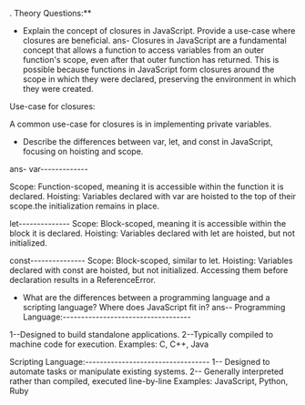 . Theory Questions:**

- Explain the concept of closures in JavaScript. Provide a use-case where closures are beneficial.
ans- Closures in JavaScript are a fundamental concept that allows a function to access variables from an outer function's scope, even after that outer function has returned. This is possible because functions in JavaScript form closures around the scope in which they were declared, preserving the environment in which they were created.

Use-case for closures:

A common use-case for closures is in implementing private variables. 

- Describe the differences between var, let, and const in JavaScript, focusing on hoisting and scope.

ans- var-------------

Scope: Function-scoped, meaning it is accessible within the function it is declared.
Hoisting: Variables declared with var are hoisted to the top of their scope.the initialization remains in place.

let--------------
Scope: Block-scoped, meaning it is accessible within the block it is declared.
Hoisting: Variables declared with let are hoisted, but not initialized.

const---------------
Scope: Block-scoped, similar to let.
Hoisting: Variables declared with const are hoisted, but not initialized. Accessing them before declaration results in a ReferenceError.

- What are the differences between a programming language and a scripting language? Where does JavaScript fit in?
ans--
Programming Language:-----------------------------------

1--Designed to build standalone applications.
2--Typically compiled to machine code for execution.
Examples: C, C++, Java

Scripting Language:----------------------------------
1-- Designed to automate tasks or manipulate existing systems.
2-- Generally interpreted rather than compiled, executed line-by-line
Examples: JavaScript, Python, Ruby
